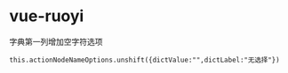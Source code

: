 # vue-ruoyi

字典第一列增加空字符选项
```
this.actionNodeNameOptions.unshift({dictValue:"",dictLabel:"无选择"})
```


